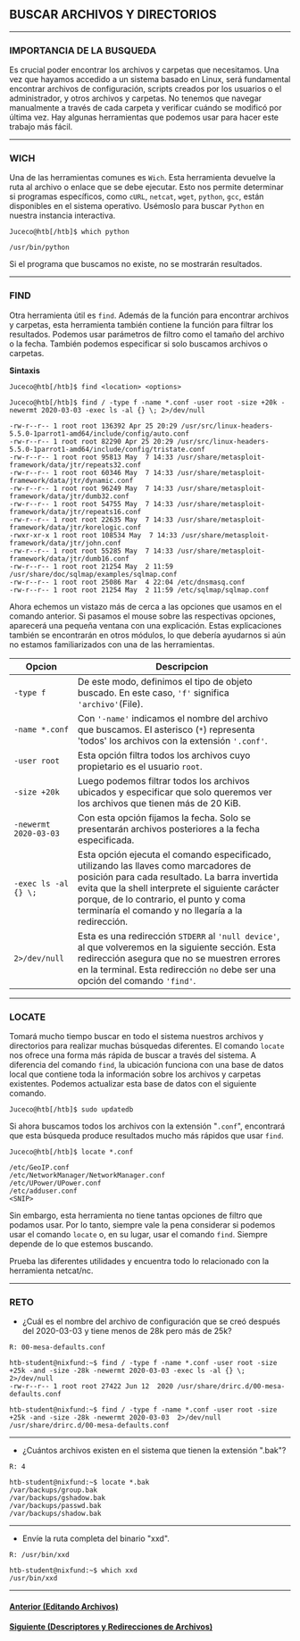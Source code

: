 ## BUSCAR ARCHIVOS Y DIRECTORIOS
___
### IMPORTANCIA DE LA BUSQUEDA

Es crucial poder encontrar los archivos y carpetas que necesitamos. Una vez que hayamos accedido a un sistema basado en Linux, será fundamental encontrar archivos de configuración, scripts creados por los usuarios o el administrador, y otros archivos y carpetas. No tenemos que navegar manualmente a través de cada carpeta y verificar cuándo se modificó por última vez. Hay algunas herramientas que podemos usar para hacer este trabajo más fácil.
___
### WICH

Una de las herramientas comunes es `Wich`. Esta herramienta devuelve la ruta al archivo o enlace que se debe ejecutar. Esto nos permite determinar si programas específicos, como `cURL`, `netcat`, `wget`, `python`, `gcc`, están disponibles en el sistema operativo. Usémoslo para buscar `Python` en nuestra instancia interactiva.

~~~
Juceco@htb[/htb]$ which python

/usr/bin/python
~~~

Si el programa que buscamos no existe, no se mostrarán resultados.
___
### FIND

Otra herramienta útil es `find`. Además de la función para encontrar archivos y carpetas, esta herramienta también contiene la función para filtrar los resultados. Podemos usar parámetros de filtro como el tamaño del archivo o la fecha. También podemos especificar si solo buscamos archivos o carpetas.

**Sintaxis**
~~~
Juceco@htb[/htb]$ find <location> <options>
~~~

~~~
Juceco@htb[/htb]$ find / -type f -name *.conf -user root -size +20k -newermt 2020-03-03 -exec ls -al {} \; 2>/dev/null

-rw-r--r-- 1 root root 136392 Apr 25 20:29 /usr/src/linux-headers-5.5.0-1parrot1-amd64/include/config/auto.conf
-rw-r--r-- 1 root root 82290 Apr 25 20:29 /usr/src/linux-headers-5.5.0-1parrot1-amd64/include/config/tristate.conf
-rw-r--r-- 1 root root 95813 May  7 14:33 /usr/share/metasploit-framework/data/jtr/repeats32.conf
-rw-r--r-- 1 root root 60346 May  7 14:33 /usr/share/metasploit-framework/data/jtr/dynamic.conf
-rw-r--r-- 1 root root 96249 May  7 14:33 /usr/share/metasploit-framework/data/jtr/dumb32.conf
-rw-r--r-- 1 root root 54755 May  7 14:33 /usr/share/metasploit-framework/data/jtr/repeats16.conf
-rw-r--r-- 1 root root 22635 May  7 14:33 /usr/share/metasploit-framework/data/jtr/korelogic.conf
-rwxr-xr-x 1 root root 108534 May  7 14:33 /usr/share/metasploit-framework/data/jtr/john.conf
-rw-r--r-- 1 root root 55285 May  7 14:33 /usr/share/metasploit-framework/data/jtr/dumb16.conf
-rw-r--r-- 1 root root 21254 May  2 11:59 /usr/share/doc/sqlmap/examples/sqlmap.conf
-rw-r--r-- 1 root root 25086 Mar  4 22:04 /etc/dnsmasq.conf
-rw-r--r-- 1 root root 21254 May  2 11:59 /etc/sqlmap/sqlmap.conf
~~~

Ahora echemos un vistazo más de cerca a las opciones que usamos en el comando anterior. Si pasamos el mouse sobre las respectivas opciones, aparecerá una pequeña ventana con una explicación. Estas explicaciones también se encontrarán en otros módulos, lo que debería ayudarnos si aún no estamos familiarizados con una de las herramientas.

|Opcion|Descripcion|
|--|--|
|`-type f`|De este modo, definimos el tipo de objeto buscado. En este caso, `'f'` significa `'archivo'`(File).|
|`-name *.conf`|Con `'-name'` indicamos el nombre del archivo que buscamos. El asterisco (`*`) representa 'todos' los archivos con la extensión `'.conf'`.|
|`-user root`|Esta opción filtra todos los archivos cuyo propietario es el usuario `root`.|
|`-size +20k`|Luego podemos filtrar todos los archivos ubicados y especificar que solo queremos ver los archivos que tienen más de 20 KiB.|
|`-newermt 2020-03-03`|Con esta opción fijamos la fecha. Solo se presentarán archivos posteriores a la fecha especificada.|
|`-exec ls -al {} \;`|Esta opción ejecuta el comando especificado, utilizando las llaves como marcadores de posición para cada resultado. La barra invertida evita que la shell interprete el siguiente carácter porque, de lo contrario, el punto y coma terminaría el comando y no llegaría a la redirección.|
|`2>/dev/null`|Esta es una redirección `STDERR` al `'null device'`, al que volveremos en la siguiente sección. Esta redirección asegura que no se muestren errores en la terminal. Esta redirección `no` debe ser una opción del comando `'find'`.|
___
### LOCATE

Tomará mucho tiempo buscar en todo el sistema nuestros archivos y directorios para realizar muchas búsquedas diferentes. El comando `locate` nos ofrece una forma más rápida de buscar a través del sistema. A diferencia del comando `find`, la ubicación funciona con una base de datos local que contiene toda la información sobre los archivos y carpetas existentes. Podemos actualizar esta base de datos con el siguiente comando.

~~~
Juceco@htb[/htb]$ sudo updatedb
~~~

Si ahora buscamos todos los archivos con la extensión "`.conf`", encontrará que esta búsqueda produce resultados mucho más rápidos que usar `find`.

~~~
Juceco@htb[/htb]$ locate *.conf

/etc/GeoIP.conf
/etc/NetworkManager/NetworkManager.conf
/etc/UPower/UPower.conf
/etc/adduser.conf
<SNIP>
~~~

Sin embargo, esta herramienta no tiene tantas opciones de filtro que podamos usar. Por lo tanto, siempre vale la pena considerar si podemos usar el comando `locate` o, en su lugar, usar el comando `find`. Siempre depende de lo que estemos buscando.

Prueba las diferentes utilidades y encuentra todo lo relacionado con la herramienta netcat/nc.
___
### RETO

+ ¿Cuál es el nombre del archivo de configuración que se creó después del 2020-03-03 y tiene menos de 28k pero más de 25k?

`R: 00-mesa-defaults.conf`

~~~
htb-student@nixfund:~$ find / -type f -name *.conf -user root -size +25k -and -size -28k -newermt 2020-03-03 -exec ls -al {} \; 2>/dev/null
-rw-r--r-- 1 root root 27422 Jun 12  2020 /usr/share/drirc.d/00-mesa-defaults.conf
~~~

~~~
htb-student@nixfund:~$ find / -type f -name *.conf -user root -size +25k -and -size -28k -newermt 2020-03-03  2>/dev/null
/usr/share/drirc.d/00-mesa-defaults.conf
~~~

___
+ ¿Cuántos archivos existen en el sistema que tienen la extensión ".bak"?

`R: 4`

~~~
htb-student@nixfund:~$ locate *.bak
/var/backups/group.bak
/var/backups/gshadow.bak
/var/backups/passwd.bak
/var/backups/shadow.bak
~~~
___
+ Envíe la ruta completa del binario "xxd".

`R: /usr/bin/xxd`

~~~
htb-student@nixfund:~$ which xxd
/usr/bin/xxd
~~~
___
#### [Anterior (Editando Archivos)](https://github.com/jcca1992/INFOSEC/blob/main/Linux%20Fundamentals/Editing-Files.md)
#### [Siguiente (Descriptores y Redirecciones de Archivos)](https://github.com/jcca1992/INFOSEC/blob/main/Linux%20Fundamentals/File-Descriptors-Redireccion.md)